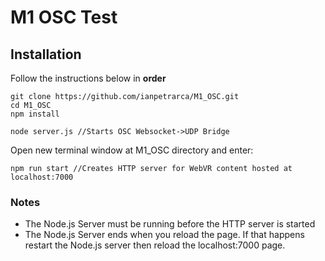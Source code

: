 # M1 OSC Test

## Installation

Follow the instructions below in **order**

    git clone https://github.com/ianpetrarca/M1_OSC.git
    cd M1_OSC
    npm install
    
    node server.js //Starts OSC Websocket->UDP Bridge
 
Open new terminal window at M1_OSC directory and enter:
    
    npm run start //Creates HTTP server for WebVR content hosted at localhost:7000


### Notes

- The Node.js Server must be running before the HTTP server is started
- The Node.js Server ends when you reload the page. If that happens restart the Node.js server then reload the localhost:7000 page. 
